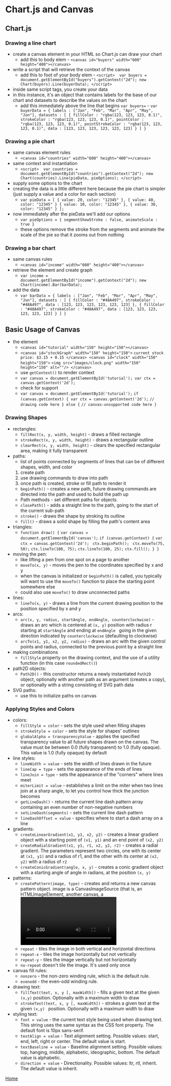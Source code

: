 # Chart.js and Canvas 

## Chart.js

### Drawing a line chart

- create a canvas element in your HTML so Chart.js can draw your chart
  - add this to body elem - `<canvas id="buyers" width="600" height="400"></canvas>`
- write a script that will retrieve the context of the canvas
  - add this to foot of your body elem - `<script>  var buyers = document.getElementById("buyers").getContext("2d"); new Chart(buyers).Line(buyerData); </script>`
- inside same script tags, you create your data
- in this instance, it's an object that contains labels for the base of our chart and datasets to describe the values on the chart
  - add this immediately above the line that begins `var buyers=` - `var buyerData = { labels : ["Jan", "Feb", "Mar", "Apr", "May", "Jun"], datasets : [ { fillColor : "rgba(123, 123, 123, 0.1)", strokeColor : "rgba(123, 123, 123, 0.1)", pointColor : "rgba(123, 123, 123, 0.1)", pointStrokeColor : "rgba(123, 123, 123, 0.1)", data : [123, 123, 123, 123, 123, 123] } ] }`

### Drawing a pie chart

- same canvas element rules
  - `<canvas id="countries" width="600" height="400"></canvas>`
- same context and instantiation
  - `<script>  var countries = document.getElementById("countries").getContext("2d"); new Chart(countries).Line(pieData, pieOptions); </script>`
- supply some options to the chart
- creating the data is a little different here because the pie chart is simpler (just supply a value and a color for each section)
  - `var pieData = [ { value: 20, color: "12345" }, { value: 40, color: "12345" } { value: 10, color: "12345" }, { value: 30, color: "12345" } ];`
- now immediately after the pieData we'll add our options
  - `var pieOptions = { segmentShowStroke : false, animateScale : true }`
  - these options remove the stroke from the segments and animate the scale of the pie so that it zooms out from nothing

### Drawing a bar chart

- same canvas rules
  - `<canvas id="income" width="600" height="400"></canvas>`
- retrieve the element and create graph
  - `var income = document.getElementById("income").getContext("2d"); new Chart(income).Bar(barData);`
- add the data
  - `var barData = { labels : ["Jan", "Feb", "Mar", "Apr", "May", "Jun"], datasets : [ { fillColor : "#48A497", strokeColor : "#48A497", data : [123, 123, 123, 123, 123, 123] }, { fillColor : "#48A497", strokeColor : "#48A497", data : [123, 123, 123, 123, 123, 123] } ] }`

## Basic Usage of Canvas

- the element
  - `<canvas id="tutorial" width="150" height="150"></canvas>`
  - `<canvas id="stockGraph" width="150" height="150">` `current stock price: $3.15 + 0.15 </canvas> <canvas id="clock" width="150" height="150">`
  `<img src="images/clock.png" width="150" height="150" alt=""/> </canvas>`
  - use `getContext()` to render context
  - `var canvas = document.getElementById('tutorial'); var ctx = canvas.getContext('2d');`
  - check for support
  - `var canvas = document.getElementById('tutorial');` `if (canvas.getContext) { var ctx = canvas.getContext('2d');`
  `// drawing code here } else {`
  `// canvas-unsupported code here }`
  
### Drawing Shapes

- rectangles:
  - `fillRect(x, y, width, height)` - draws a filled rectangle
  - `strokeRect(x, y, width, height)` - draws a rectangular outline
  - `clearRect(x, y, width, height)` - clears the specified rectangular area, making it fully transparent
- paths:
  - list of points connected by segments of lines that can be of different shapes, width, and color
  1. create path
  2. use drawing commands to draw into path
  3. once path is created, stroke or fill path to render it
  - `beginPath()` - creates a new path, future drawing commands are directed into the path and used to build the path up
  - Path methods - set different paths for objects.
  - `closePath()` - adds a straight line to the path, going to the start of the current sub-path
  - `stroke()` - draws the shape by stroking its outline
  - `fill()` - draws a solid shape by filling the path's content area
- triangles:
  - `function draw() {`
  `var canvas = document.getElementById('canvas');`
  `if (canvas.getContext) {`
    `var ctx = canvas.getContext('2d');`
   ` ctx.beginPath();`
   ` ctx.moveTo(75, 50);`
    `ctx.lineTo(100, 75);`
    `ctx.lineTo(100, 25);`
    `ctx.fill(); } }`
- moving the pen:
  - like lifting a pen from one spot on a page to another
  - `moveTo(x, y)` - moves the pen to the coordinates specified by x and y
  - when the canvas is initialized or `beginPath()` is called, you typically will want to use the `moveTo()` function to place the starting point somewhere else
  - could also use `moveTo()` to draw unconnected paths
- lines:
  - `lineTo(x, y)` - draws a line from the current drawing position to the position specified by x and y
- arcs:
  - `arc(x, y, radius, startAngle, endAngle, counterclockwise)` - draws an arc which is centered at `(x, y)` position with radius r starting at `startAngle` and ending at `endAngle ` going in the given direction indicated by `counterclockwise` (defaulting to clockwise)
  - `arcTo(x1, y1, x2, y2, radius)` - draws an arc with the given control points and radius, connected to the previous point by a straight line
- making combinations
  - `fillStyle` property on the drawing context, and the use of a utility function (in this case `roundedRect()`)
- path2D objects:
  - `Path2D()` - this constructor returns a newly instantiated `Path2D` object, optionally with another path as an argument (creates a copy), or optionally with a string consisting of SVG path data
- SVG paths:
  - use this to initialize paths on canvas

### Applying Styles and Colors

- colors:
  - `fillStyle = color` - sets the style used when filling shapes
  - `strokeStyle = color` - sets the style for shapes' outlines
  - `globalAlpha = transparencyValue` - applies the specified transparency value to all future shapes drawn on the canvas. The value must be between 0.0 (fully transparent) to 1.0 (fully opaque). This value is 1.0 (fully opaque) by default
- line styles:
  - `lineWidth = value` - sets the width of lines drawn in the future
  - `lineCap = type` - sets the appearance of the ends of lines
  - `lineJoin = type` - sets the appearance of the "corners" where lines meet
  - `miterLimit = value` - establishes a limit on the miter when two lines join at a sharp angle, to let you control how thick the junction becomes
  - `getLineDash()` - returns the current line dash pattern array containing an even number of non-negative numbers
  - `setLineDash(segments)` - sets the current line dash pattern
  - `lineDashOffset = value` - specifies where to start a dash array on a line
- gradients:
  - `createLinearGradient(x1, y1, x2, y2)` - creates a linear gradient object with a starting point of `(x1, y1)` and an end point of `(x2, y2)`
  - `createRadialGradient(x1, y1, r1, x2, y2, r2)` - creates a radial gradient. The parameters represent two circles, one with its center at `(x1, y1)` and a radius of r1, and the other with its center at `(x2, y2)` with a radius of `r2`
  - `createConicGradient(angle, x, y)` - creates a conic gradient object with a starting angle of angle in radians, at the position `(x, y)`
- patterns: 
  - `createPattern(image, type)` - creates and returns a new canvas pattern object. image is a CanvasImageSource (that is, an HTMLImageElement, another canvas, a <video> element, or the like. type is a string indicating how to use the image
  - `repeat` - tiles the image in both vertical and horizontal directions
  - `repeat-x` - tiles the image horizontally but not vertically
  - `repeat-y` - tiles the image vertically but not horizontally
  - `no-repeat` doesn't tile the image. It's used only once
- canvas fill rules:
  - `nonzero` - the non-zero winding rule, which is the default rule.
  - `evenodd` - the even-odd winding rule.
- drawing text:
  - `fillText(text, x, y [, maxWidth])` - fills a given text at the given `(x,y)` position. Optionally with a maximum width to draw
  - `strokeText(text, x, y [, maxWidth])` - strokes a given text at the given `(x,y) ` position. Optionally with a maximum width to draw
- styling text:
  - `font = value` - the current text style being used when drawing text. This string uses the same syntax as the CSS font property. The default font is 10px sans-serif.
  - `textAlign = value` - Text alignment setting. Possible values: start, end, left, right or center. The default value is start.
  - `textBaseline = value` - Baseline alignment setting. Possible values: top, hanging, middle, alphabetic, ideographic, bottom. The default value is alphabetic.
  - `direction = value` - Directionality. Possible values: ltr, rtl, inherit. The default value is inherit.

[Home](reading-notes)